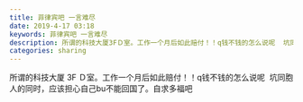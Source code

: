 ```yaml
---
title: 菲律宾吧 一言难尽
date: 2019-4-17 03:18
keywords: 菲律宾吧 一言难尽
description: 所谓的科技大厦3FＤ室。工作一个月后如此赔付！！q钱不钱的怎么说呢  坑同胞人的同时，应该担心自己bu不能回国了。自求多福吧
categories: sharing
---
```

<td class="t_f" id="postmessage_3523243">

所谓的科技大厦 3F Ｄ室。工作一个月后如此赔付！！q钱不钱的怎么说呢  坑同胞人的同时，应该担心自己bu不能回国了。自求多福吧<br/>
<img alt="" border="0" class="zoom" data-cf-modified-b472524ec532d97c06931a6b-="" file="http://www.flw.ph/data/appbyme/upload/image/201904/17/PG9GQHGgRWzd.jpg" id="aimg_D869D" lazyloadthumb="1" onclick="" onmouseover="" src="http://www.flw.ph/data/appbyme/upload/image/201904/17/PG9GQHGgRWzd.jpg"/><br/>
<br/>
</td>
